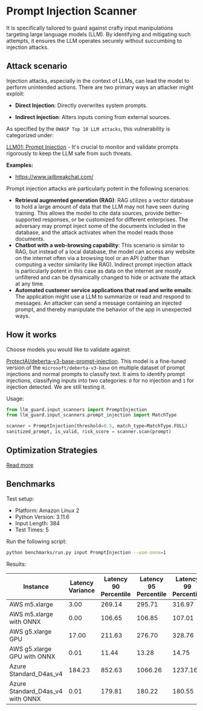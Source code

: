 # Prompt Injection Scanner

It is specifically tailored to guard against crafty input manipulations targeting large
language models (LLM). By identifying and mitigating such attempts, it ensures the LLM operates securely without
succumbing to injection attacks.

## Attack scenario

Injection attacks, especially in the context of LLMs, can lead the model to perform unintended actions. There are two
primary ways an attacker might exploit:

- **Direct Injection**: Directly overwrites system prompts.

- **Indirect Injection**: Alters inputs coming from external sources.

As specified by the `OWASP Top 10 LLM attacks`, this vulnerability is categorized under:

[LLM01: Prompt Injection](https://owasp.org/www-project-top-10-for-large-language-model-applications/) - It's crucial to
monitor and validate prompts rigorously to keep the LLM safe from such threats.

**Examples:**

- https://www.jailbreakchat.com/

Prompt injection attacks are particularly potent in the following scenarios:

- **Retrieval augmented generation (RAG)**: RAG utilizes a vector database to hold a large amount of data that the LLM
  may not have seen during training. This allows the model to cite data sources, provide better-supported responses, or
  be customized for different enterprises. The adversary may prompt inject some of the documents included in the
  database, and the attack activates when the model reads those documents.
- **Chatbot with a web-browsing capability**: This scenario is similar to RAG, but instead of a local database, the
  model can access any website on the internet often via a browsing tool or an API (rather than computing a vector
  similarity like RAG). Indirect prompt injection attack is particularly potent in this case as data on the internet are
  mostly unfiltered and can be dynamically changed to hide or activate the attack at any time.
- **Automated customer service applications that read and write emails**: The application might use a LLM to summarize
  or read and respond to messages. An attacker can send a message containing an injected prompt, and thereby manipulate
  the behavior of the app in unexpected ways.

## How it works

Choose models you would like to validate against:

[ProtectAI/deberta-v3-base-prompt-injection](https://huggingface.co/ProtectAI/deberta-v3-base-prompt-injection).
This model is a fine-tuned version of the `microsoft/deberta-v3-base` on multiple dataset of prompt injections and
normal prompts to classify text.
It aims to identify prompt injections, classifying inputs into two categories: `0` for no injection and `1` for
injection detected. We are still testing it.

Usage:

```python
from llm_guard.input_scanners import PromptInjection
from llm_guard.input_scanners.prompt_injection import MatchType

scanner = PromptInjection(threshold=0.5, match_type=MatchType.FULL)
sanitized_prompt, is_valid, risk_score = scanner.scan(prompt)
```

## Optimization Strategies

[Read more](../get_started/optimization.md)

## Benchmarks

Test setup:

- Platform: Amazon Linux 2
- Python Version: 3.11.6
- Input Length: 384
- Test Times: 5

Run the following script:

```sh
python benchmarks/run.py input PromptInjection --use-onnx=1
```

Results:

| Instance                         | Latency Variance | Latency 90 Percentile | Latency 95 Percentile | Latency 99 Percentile | Average Latency (ms) | QPS      |
|----------------------------------|------------------|-----------------------|-----------------------|-----------------------|----------------------|----------|
| AWS m5.xlarge                    | 3.00             | 269.14                | 295.71                | 316.97                | 212.87               | 1803.91  |
| AWS m5.xlarge with ONNX          | 0.00             | 106.65                | 106.85                | 107.01                | 104.21               | 3684.92  |
| AWS g5.xlarge GPU                | 17.00            | 211.63                | 276.70                | 328.76                | 81.01                | 4739.91  |
| AWS g5.xlarge GPU with ONNX      | 0.01             | 11.44                 | 13.28                 | 14.75                 | 7.65                 | 50216.67 |
| Azure Standard_D4as_v4           | 184.23           | 852.63                | 1066.26               | 1237.16               | 421.46               | 911.11   |
| Azure Standard_D4as_v4 with ONNX | 0.01             | 179.81                | 180.22                | 180.55                | 177.30               | 2165.87  |
